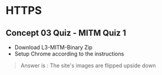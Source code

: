 # HTTPS

## Concept 03 Quiz - MITM Quiz 1

- Download L3-MITM-Binary Zip
- Setup Chrome according to the instructions

> Answer is : The site's images are flipped upside down
